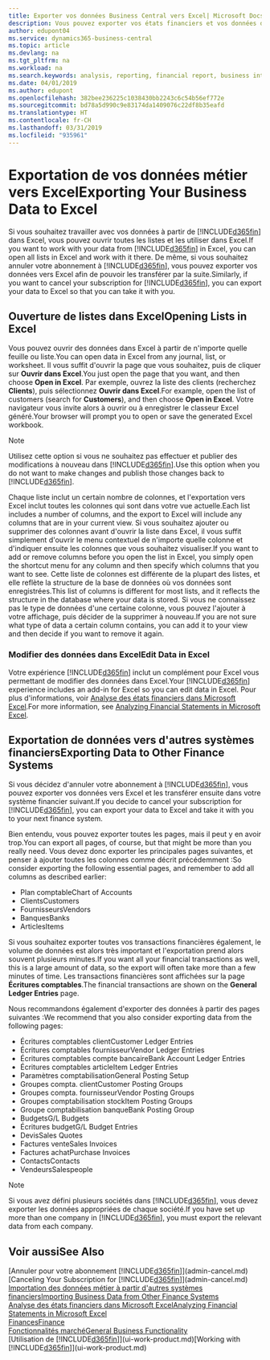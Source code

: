 ```yaml
---
title: Exporter vos données Business Central vers Excel| Microsoft Docs
description: Vous pouvez exporter vos états financiers et vos données de veille économique de Business Central vers Excel, ou ouvrir vos données dans Excel.
author: edupont04
ms.service: dynamics365-business-central
ms.topic: article
ms.devlang: na
ms.tgt_pltfrm: na
ms.workload: na
ms.search.keywords: analysis, reporting, financial report, business intelligence, BI, Excel
ms.date: 04/01/2019
ms.author: edupont
ms.openlocfilehash: 382bee236225c1038430bb2243c6c54b56ef772e
ms.sourcegitcommit: bd78a5d990c9e83174da1409076c22df8b35eafd
ms.translationtype: HT
ms.contentlocale: fr-CH
ms.lasthandoff: 03/31/2019
ms.locfileid: "935961"
---
```

# <a name="exporting-your-business-data-to-excel"></a><span data-ttu-id="2f1ad-103">Exportation de vos données métier vers Excel</span><span class="sxs-lookup"><span data-stu-id="2f1ad-103">Exporting Your Business Data to Excel</span></span>
<span data-ttu-id="2f1ad-104">Si vous souhaitez travailler avec vos données à partir de [!INCLUDE[d365fin](includes/d365fin_md.md)] dans Excel, vous pouvez ouvrir toutes les listes et les utiliser dans Excel.</span><span class="sxs-lookup"><span data-stu-id="2f1ad-104">If you want to work with your data from [!INCLUDE[d365fin](includes/d365fin_md.md)] in Excel, you can open all lists in Excel and work with it there.</span></span> <span data-ttu-id="2f1ad-105">De même, si vous souhaitez annuler votre abonnement à [!INCLUDE[d365fin](includes/d365fin_md.md)], vous pouvez exporter vos données vers Excel afin de pouvoir les transférer par la suite.</span><span class="sxs-lookup"><span data-stu-id="2f1ad-105">Similarly, if you want to cancel your subscription for [!INCLUDE[d365fin](includes/d365fin_md.md)], you can export your data to Excel so that you can take it with you.</span></span>

## <a name="opening-lists-in-excel"></a><span data-ttu-id="2f1ad-106">Ouverture de listes dans Excel</span><span class="sxs-lookup"><span data-stu-id="2f1ad-106">Opening Lists in Excel</span></span>
<span data-ttu-id="2f1ad-107">Vous pouvez ouvrir des données dans Excel à partir de n'importe quelle feuille ou liste.</span><span class="sxs-lookup"><span data-stu-id="2f1ad-107">You can open data in Excel from any journal, list, or worksheet.</span></span> <span data-ttu-id="2f1ad-108">Il vous suffit d'ouvrir la page que vous souhaitez, puis de cliquer sur **Ouvrir dans Excel**.</span><span class="sxs-lookup"><span data-stu-id="2f1ad-108">You just open the page that you want, and then choose **Open in Excel**.</span></span> <span data-ttu-id="2f1ad-109">Par exemple, ouvrez la liste des clients (recherchez **Clients**), puis sélectionnez **Ouvrir dans Excel**.</span><span class="sxs-lookup"><span data-stu-id="2f1ad-109">For example, open the list of customers (search for **Customers**), and then choose **Open in Excel**.</span></span> <span data-ttu-id="2f1ad-110">Votre navigateur vous invite alors à ouvrir ou à enregistrer le classeur Excel généré.</span><span class="sxs-lookup"><span data-stu-id="2f1ad-110">Your browser will prompt you to open or save the generated Excel workbook.</span></span>  

> [!NOTE]
> <span data-ttu-id="2f1ad-111">Utilisez cette option si vous ne souhaitez pas effectuer et publier des modifications à nouveau dans [!INCLUDE[d365fin](includes/d365fin_md.md)].</span><span class="sxs-lookup"><span data-stu-id="2f1ad-111">Use this option when you do not want to make changes and publish those changes back to [!INCLUDE[d365fin](includes/d365fin_md.md)].</span></span>  

<span data-ttu-id="2f1ad-112">Chaque liste inclut un certain nombre de colonnes, et l'exportation vers Excel inclut toutes les colonnes qui sont dans votre vue actuelle.</span><span class="sxs-lookup"><span data-stu-id="2f1ad-112">Each list includes a number of columns, and the export to Excel will include any columns that are in your current view.</span></span> <span data-ttu-id="2f1ad-113">Si vous souhaitez ajouter ou supprimer des colonnes avant d'ouvrir la liste dans Excel, il vous suffit simplement d'ouvrir le menu contextuel de n'importe quelle colonne et d'indiquer ensuite les colonnes que vous souhaitez visualiser.</span><span class="sxs-lookup"><span data-stu-id="2f1ad-113">If you want to add or remove columns before you open the list in Excel, you simply open the shortcut menu for any column and then specify which columns that you want to see.</span></span> <span data-ttu-id="2f1ad-114">Cette liste de colonnes est différente de la plupart des listes, et elle reflète la structure de la base de données où vos données sont enregistrées.</span><span class="sxs-lookup"><span data-stu-id="2f1ad-114">This list of columns is different for most lists, and it reflects the structure in the database where your data is stored.</span></span> <span data-ttu-id="2f1ad-115">Si vous ne connaissez pas le type de données d'une certaine colonne, vous pouvez l'ajouter à votre affichage, puis décider de la supprimer à nouveau.</span><span class="sxs-lookup"><span data-stu-id="2f1ad-115">If you are not sure what type of data a certain column contains, you can add it to your view and then decide if you want to remove it again.</span></span>  

### <a name="edit-data-in-excel"></a><span data-ttu-id="2f1ad-116">Modifier des données dans Excel</span><span class="sxs-lookup"><span data-stu-id="2f1ad-116">Edit Data in Excel</span></span>
<span data-ttu-id="2f1ad-117">Votre expérience [!INCLUDE[d365fin](includes/d365fin_md.md)] inclut un complément pour Excel vous permettant de modifier des données dans Excel.</span><span class="sxs-lookup"><span data-stu-id="2f1ad-117">Your [!INCLUDE[d365fin](includes/d365fin_md.md)] experience includes an add-in for Excel so you can edit data in Excel.</span></span> <span data-ttu-id="2f1ad-118">Pour plus d'informations, voir [Analyse des états financiers dans Microsoft Excel](finance-analyze-excel.md).</span><span class="sxs-lookup"><span data-stu-id="2f1ad-118">For more information, see [Analyzing Financial Statements in Microsoft Excel](finance-analyze-excel.md).</span></span>  

## <a name="exporting-data-to-other-finance-systems"></a><span data-ttu-id="2f1ad-119">Exportation de données vers d'autres systèmes financiers</span><span class="sxs-lookup"><span data-stu-id="2f1ad-119">Exporting Data to Other Finance Systems</span></span>
<span data-ttu-id="2f1ad-120">Si vous décidez d'annuler votre abonnement à [!INCLUDE[d365fin](includes/d365fin_md.md)], vous pouvez exporter vos données vers Excel et les transférer ensuite dans votre système financier suivant.</span><span class="sxs-lookup"><span data-stu-id="2f1ad-120">If you decide to cancel your subscription for [!INCLUDE[d365fin](includes/d365fin_md.md)], you can export your data to Excel and take it with you to your next finance system.</span></span>  

<span data-ttu-id="2f1ad-121">Bien entendu, vous pouvez exporter toutes les pages, mais il peut y en avoir trop.</span><span class="sxs-lookup"><span data-stu-id="2f1ad-121">You can export all pages, of course, but that might be more than you really need.</span></span> <span data-ttu-id="2f1ad-122">Vous devez donc exporter les principales pages suivantes, et penser à ajouter toutes les colonnes comme décrit précédemment :</span><span class="sxs-lookup"><span data-stu-id="2f1ad-122">So consider exporting the following essential pages, and remember to add all columns as described earlier:</span></span>  

* <span data-ttu-id="2f1ad-123">Plan comptable</span><span class="sxs-lookup"><span data-stu-id="2f1ad-123">Chart of Accounts</span></span>  
* <span data-ttu-id="2f1ad-124">Clients</span><span class="sxs-lookup"><span data-stu-id="2f1ad-124">Customers</span></span>  
* <span data-ttu-id="2f1ad-125">Fournisseurs</span><span class="sxs-lookup"><span data-stu-id="2f1ad-125">Vendors</span></span>  
* <span data-ttu-id="2f1ad-126">Banques</span><span class="sxs-lookup"><span data-stu-id="2f1ad-126">Banks</span></span>  
* <span data-ttu-id="2f1ad-127">Articles</span><span class="sxs-lookup"><span data-stu-id="2f1ad-127">Items</span></span>  

<span data-ttu-id="2f1ad-128">Si vous souhaitez exporter toutes vos transactions financières également, le volume de données est alors très important et l'exportation prend alors souvent plusieurs minutes.</span><span class="sxs-lookup"><span data-stu-id="2f1ad-128">If you want all your financial transactions as well, this is a large amount of data, so the export will often take more than a few minutes of time.</span></span> <span data-ttu-id="2f1ad-129">Les transactions financières sont affichées sur la page **Écritures comptables**.</span><span class="sxs-lookup"><span data-stu-id="2f1ad-129">The financial transactions are shown on the **General Ledger Entries** page.</span></span>  

<span data-ttu-id="2f1ad-130">Nous recommandons également d'exporter des données à partir des pages suivantes :</span><span class="sxs-lookup"><span data-stu-id="2f1ad-130">We recommend that you also consider exporting data from the following pages:</span></span>  

* <span data-ttu-id="2f1ad-131">Écritures comptables client</span><span class="sxs-lookup"><span data-stu-id="2f1ad-131">Customer Ledger Entries</span></span>  
* <span data-ttu-id="2f1ad-132">Écritures comptables fournisseur</span><span class="sxs-lookup"><span data-stu-id="2f1ad-132">Vendor Ledger Entries</span></span>  
* <span data-ttu-id="2f1ad-133">Écritures comptables compte bancaire</span><span class="sxs-lookup"><span data-stu-id="2f1ad-133">Bank Account Ledger Entries</span></span>  
* <span data-ttu-id="2f1ad-134">Écritures comptables article</span><span class="sxs-lookup"><span data-stu-id="2f1ad-134">Item Ledger Entries</span></span>  
* <span data-ttu-id="2f1ad-135">Paramètres comptabilisation</span><span class="sxs-lookup"><span data-stu-id="2f1ad-135">General Posting Setup</span></span>  
* <span data-ttu-id="2f1ad-136">Groupes compta. client</span><span class="sxs-lookup"><span data-stu-id="2f1ad-136">Customer Posting Groups</span></span>  
* <span data-ttu-id="2f1ad-137">Groupes compta. fournisseur</span><span class="sxs-lookup"><span data-stu-id="2f1ad-137">Vendor Posting Groups</span></span>  
* <span data-ttu-id="2f1ad-138">Groupes comptabilisation stock</span><span class="sxs-lookup"><span data-stu-id="2f1ad-138">Item Posting Groups</span></span>  
* <span data-ttu-id="2f1ad-139">Groupe comptabilisation banque</span><span class="sxs-lookup"><span data-stu-id="2f1ad-139">Bank Posting Group</span></span>  
* <span data-ttu-id="2f1ad-140">Budgets</span><span class="sxs-lookup"><span data-stu-id="2f1ad-140">G/L Budgets</span></span>  
* <span data-ttu-id="2f1ad-141">Écritures budget</span><span class="sxs-lookup"><span data-stu-id="2f1ad-141">G/L Budget Entries</span></span>  
* <span data-ttu-id="2f1ad-142">Devis</span><span class="sxs-lookup"><span data-stu-id="2f1ad-142">Sales Quotes</span></span>  
* <span data-ttu-id="2f1ad-143">Factures vente</span><span class="sxs-lookup"><span data-stu-id="2f1ad-143">Sales Invoices</span></span>  
* <span data-ttu-id="2f1ad-144">Factures achat</span><span class="sxs-lookup"><span data-stu-id="2f1ad-144">Purchase Invoices</span></span>  
* <span data-ttu-id="2f1ad-145">Contacts</span><span class="sxs-lookup"><span data-stu-id="2f1ad-145">Contacts</span></span>  
* <span data-ttu-id="2f1ad-146">Vendeurs</span><span class="sxs-lookup"><span data-stu-id="2f1ad-146">Salespeople</span></span>  

> [!NOTE]  
>   <span data-ttu-id="2f1ad-147">Si vous avez défini plusieurs sociétés dans [!INCLUDE[d365fin](includes/d365fin_md.md)], vous devez exporter les données appropriées de chaque société.</span><span class="sxs-lookup"><span data-stu-id="2f1ad-147">If you have set up more than one company in [!INCLUDE[d365fin](includes/d365fin_md.md)], you must export the relevant data from each company.</span></span>

## <a name="see-also"></a><span data-ttu-id="2f1ad-148">Voir aussi</span><span class="sxs-lookup"><span data-stu-id="2f1ad-148">See Also</span></span>
<span data-ttu-id="2f1ad-149">[Annuler pour votre abonnement [!INCLUDE[d365fin](includes/d365fin_md.md)]](admin-cancel.md)</span><span class="sxs-lookup"><span data-stu-id="2f1ad-149">[Canceling Your Subscription for [!INCLUDE[d365fin](includes/d365fin_md.md)]](admin-cancel.md)</span></span>  
[<span data-ttu-id="2f1ad-150">Importation des données métier à partir d'autres systèmes financiers</span><span class="sxs-lookup"><span data-stu-id="2f1ad-150">Importing Business Data from Other Finance Systems</span></span>](across-import-data-configuration-packages.md)  
[<span data-ttu-id="2f1ad-151">Analyse des états financiers dans Microsoft Excel</span><span class="sxs-lookup"><span data-stu-id="2f1ad-151">Analyzing Financial Statements in Microsoft Excel</span></span>](finance-analyze-excel.md)  
[<span data-ttu-id="2f1ad-152">Finances</span><span class="sxs-lookup"><span data-stu-id="2f1ad-152">Finance</span></span>](finance.md)  
[<span data-ttu-id="2f1ad-153">Fonctionnalités marché</span><span class="sxs-lookup"><span data-stu-id="2f1ad-153">General Business Functionality</span></span>](ui-across-business-areas.md)  
<span data-ttu-id="2f1ad-154">[Utilisation de [!INCLUDE[d365fin](includes/d365fin_md.md)]](ui-work-product.md)</span><span class="sxs-lookup"><span data-stu-id="2f1ad-154">[Working with [!INCLUDE[d365fin](includes/d365fin_md.md)]](ui-work-product.md)</span></span>  
